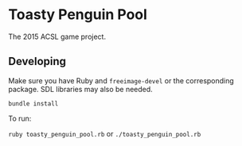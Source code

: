 Toasty Penguin Pool
===================

The 2015 ACSL game project.

Developing
----------

Make sure you have Ruby and `freeimage-devel` or the corresponding package.
SDL libraries may also be needed.

```
bundle install
```

To run:

`ruby toasty_penguin_pool.rb` or `./toasty_penguin_pool.rb`
